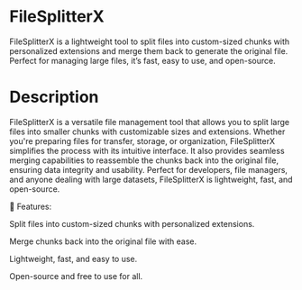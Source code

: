 # FileSplitterX
FileSplitterX is a lightweight tool to split files into custom-sized chunks with personalized extensions and merge them back to generate the original file. Perfect for managing large files, it’s fast, easy to use, and open-source.

# Description
FileSplitterX is a versatile file management tool that allows you to split large files into smaller chunks with customizable sizes and extensions. Whether you're preparing files for transfer, storage, or organization, FileSplitterX simplifies the process with its intuitive interface. It also provides seamless merging capabilities to reassemble the chunks back into the original file, ensuring data integrity and usability. Perfect for developers, file managers, and anyone dealing with large datasets, FileSplitterX is lightweight, fast, and open-source.

📂 Features:

   Split files into custom-sized chunks with personalized extensions.
   
   Merge chunks back into the original file with ease. 
   
   Lightweight, fast, and easy to use.
   
   Open-source and free to use for all.
